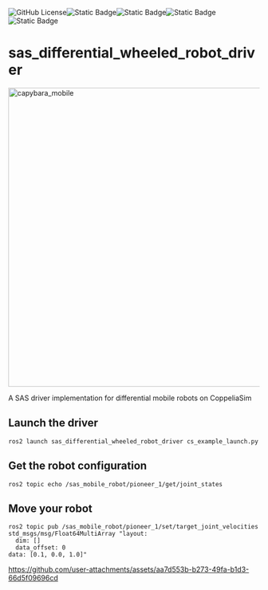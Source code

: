![GitHub License](https://img.shields.io/github/license/Adorno-Lab/sas_robot_driver_unitree_z1)![Static Badge](https://img.shields.io/badge/ROS2-Jazzy-blue)![Static Badge](https://img.shields.io/badge/powered_by-DQ_Robotics-red)![Static Badge](https://img.shields.io/badge/SmartArmStack-green)![Static Badge](https://img.shields.io/badge/Ubuntu-24.04_LTS-orange)

# sas_differential_wheeled_robot_driver

<img width="600" alt="capybara_mobile" src="https://github.com/user-attachments/assets/fa2baa6d-d547-4883-8946-c265f5d73efc" />


A SAS driver implementation for differential mobile robots on CoppeliaSim

## Launch the driver

```shell
ros2 launch sas_differential_wheeled_robot_driver cs_example_launch.py
```

## Get the robot configuration

```shell
ros2 topic echo /sas_mobile_robot/pioneer_1/get/joint_states 
```
 
## Move your robot

```shell
ros2 topic pub /sas_mobile_robot/pioneer_1/set/target_joint_velocities std_msgs/msg/Float64MultiArray "layout:
  dim: []
  data_offset: 0
data: [0.1, 0.0, 1.0]"
```




https://github.com/user-attachments/assets/aa7d553b-b273-49fa-b1d3-66d5f09696cd


